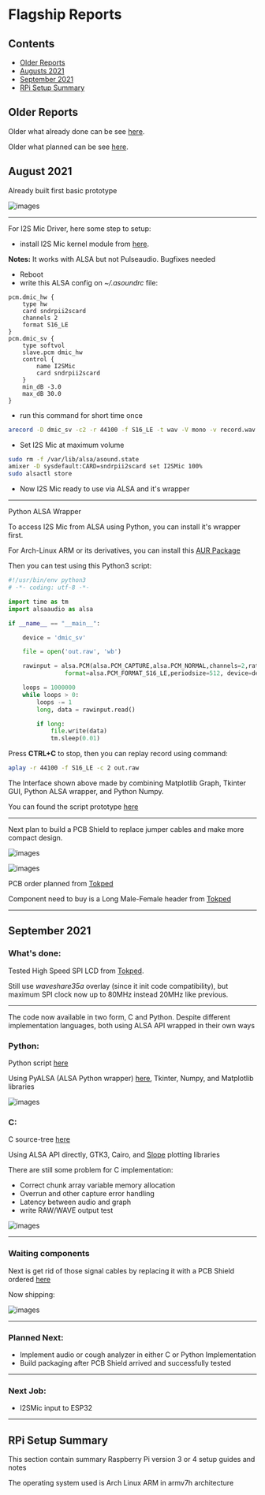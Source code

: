# Flagship Reports

## Contents
- [Older Reports](https://github.com/VibrasticLab/ehealth-iot/blob/master/reports/flagship_reports.md#older-reports)
- [Augusts 2021](https://github.com/VibrasticLab/ehealth-iot/blob/master/reports/flagship_reports.md#august-2021)
- [September 2021](https://github.com/VibrasticLab/ehealth-iot/blob/master/reports/flagship_reports.md#september-2021)
- [RPi Setup Summary]()

## Older Reports

Older what already done can be see [here](https://github.com/mekatronik-achmadi/md_tutorial/blob/master/internship/task_0/done.md).

Older what planned can be see [here](https://github.com/mekatronik-achmadi/md_tutorial/blob/master/internship/task_0/planned.md).

## August 2021

Already built first basic prototype

![images](images/proto0.png?raw=true)

---

For I2S Mic Driver, here some step to setup:
- install I2S Mic kernel module from [here](https://github.com/mekatronik-achmadi/archmate/tree/master/embedded/raspberrypi/drivers/i2smems/).

**Notes:** It works with ALSA but not Pulseaudio. Bugfixes needed

- Reboot
- write this ALSA config on *~/.asoundrc* file:

```
pcm.dmic_hw {
	type hw
	card sndrpii2scard
	channels 2
	format S16_LE
}
pcm.dmic_sv {
	type softvol
	slave.pcm dmic_hw
	control {
		name I2SMic
		card sndrpii2scard
	}
	min_dB -3.0
	max_dB 30.0
}
```

- run this command for short time once

```sh
arecord -D dmic_sv -c2 -r 44100 -f S16_LE -t wav -V mono -v record.wav
```

- Set I2S Mic at maximum volume

```sh
sudo rm -f /var/lib/alsa/asound.state
amixer -D sysdefault:CARD=sndrpii2scard set I2SMic 100%
sudo alsactl store
```

- Now I2S Mic ready to use via ALSA and it's wrapper

---

Python ALSA Wrapper

To access I2S Mic from ALSA using Python, you can install it's wrapper first.

For Arch-Linux ARM or its derivatives, you can install this [AUR Package](https://aur.archlinux.org/packages/python-pyalsaaudio/)

Then you can test using this Python3 script:

```python
#!/usr/bin/env python3
# -*- coding: utf-8 -*-

import time as tm
import alsaaudio as alsa

if __name__ == "__main__":

    device = 'dmic_sv'

    file = open('out.raw', 'wb')

    rawinput = alsa.PCM(alsa.PCM_CAPTURE,alsa.PCM_NORMAL,channels=2,rate=44100,
    			format=alsa.PCM_FORMAT_S16_LE,periodsize=512, device=device)

    loops = 1000000
    while loops > 0:
        loops -= 1
        long, data = rawinput.read()

        if long:
            file.write(data)
            tm.sleep(0.01)
```

Press **CTRL+C** to stop, then you can replay record using command:

```sh
aplay -r 44100 -f S16_LE -c 2 out.raw
```

The Interface shown above made by combining Matplotlib Graph, Tkinter GUI, Python ALSA wrapper, and Python Numpy.

You can found the script prototype [here](https://github.com/VibrasticLab/ehealth-iot/blob/master/coughgui/pysources/coughgui.py)

---

Next plan to build a PCB Shield to replace jumper cables and make more compact design.

![images](images/shield_pcb.png?raw=true)

![images](images/shield_3d.png?raw=true)

PCB order planned from [Tokped](https://www.tokopedia.com/geraicerdas/cetak-pcb-1-keping-single-double-layer-rapid-prototyping-satuan)

Component need to buy is a Long Male-Female header from [Tokped](https://www.tokopedia.com/mulsanne/stack-stackable-header-1x40-male-female-untuk-arduino-shield)

---

## September 2021

### What's done:

Tested High Speed SPI LCD from [Tokped](https://www.tokopedia.com/digiware/lcd-3-5-inch-resistive-touch-screen-480x320-high-spi-raspberry-pi).

Still use *waveshare35a* overlay (since it init code compatibility),
but maximum SPI clock now up to 80MHz instead 20MHz like previous.

---

The code now available in two form, C and Python.
Despite different implementation languages, both using ALSA API wrapped in their own ways

### Python:

Python script [here](https://github.com/VibrasticLab/ehealth-iot/blob/master/coughgui/pysources/coughgui.py)

Using PyALSA (ALSA Python wrapper) [here](http://larsimmisch.github.io/pyalsaaudio/), Tkinter, Numpy, and Matplotlib libraries 

![images](images/sep2021_0.jpg?raw=true)

### C:

C source-tree [here](https://github.com/VibrasticLab/ehealth-iot/tree/master/coughgui/csources/cgtk)

Using ALSA API directly, GTK3, Cairo, and [Slope](https://github.com/bytebrew/slope) plotting libraries

There are still some problem for C implementation:
- Correct chunk array variable memory allocation
- Overrun and other capture error handling
- Latency between audio and graph
- write RAW/WAVE output test

![images](images/sep2021_1.jpg?raw=true)

---

### Waiting components

Next is get rid of those signal cables by replacing it with a PCB Shield ordered [here](https://www.tokopedia.com/geraicerdas/cetak-pcb-1-keping-single-double-layer-rapid-prototyping-satuan)

Now shipping:

![images](images/sep2021_2.jpg?raw=true)
 
 ---
 
### Planned Next:
 - Implement audio or cough analyzer in either C or Python Implementation
 - Build packaging after PCB Shield arrived and successfully tested
 
---

### Next Job:
- I2SMic input to ESP32

---

## RPi Setup Summary

This section contain summary Raspberry Pi version 3 or 4 setup guides and notes

The operating system used is Arch Linux ARM in armv7h architecture
